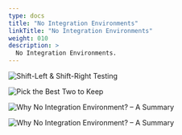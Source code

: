 ```yaml
---
type: docs
title: "No Integration Environments"
linkTitle: "No Integration Environments"
weight: 010
description: >
  No Integration Environments.
---
```


![Shift-Left & Shift-Right Testing](/images/bootcamp-slides/microservices-bootcamp/Slide183.PNG)

![Pick the Best Two to Keep](/images/bootcamp-slides/microservices-bootcamp/Slide184.PNG)

![Why No Integration Environment? – A Summary](/images/bootcamp-slides/microservices-bootcamp/Slide185.PNG)

![Why No Integration Environment? – A Summary](/images/bootcamp-slides/microservices-bootcamp/Slide186.PNG)
